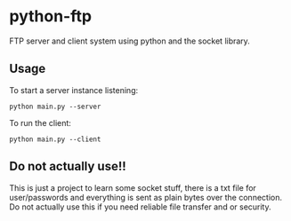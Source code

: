 # python-ftp

FTP server and client system using python and the socket library.

## Usage

To start a server instance listening:

```python main.py --server```

To run the client:

```python main.py --client```

## Do not actually use!!

This is just a project to learn some socket stuff, there is a txt file for user/passwords and everything is sent as plain bytes
over the connection. Do not actually use this if you need reliable file transfer and or security.
